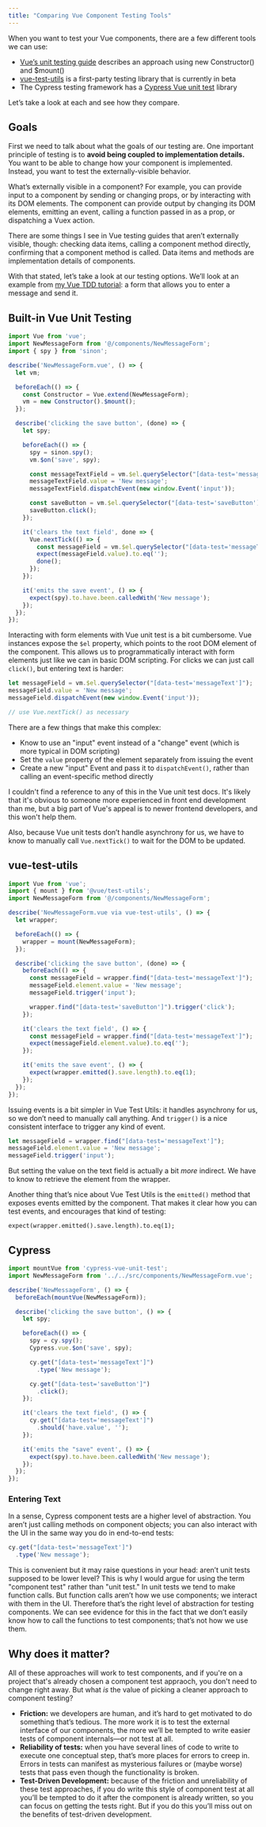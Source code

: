 ```yaml
---
title: "Comparing Vue Component Testing Tools"
---
```


When you want to test your Vue components, there are a few different tools we can use:

- [Vue’s unit testing guide](https://vuejs.org/v2/guide/unit-testing.html) describes an approach using new Constructor() and $mount()
- [vue-test-utils](https://github.com/vuejs/vue-test-utils) is a first-party testing library that is currently in beta
- The Cypress testing framework has a [Cypress Vue unit test](https://github.com/bahmutov/cypress-vue-unit-test) library

Let’s take a look at each and see how they compare.

## Goals

First we need to talk about what the goals of our testing are. One important principle of testing is to **avoid being coupled to implementation details.** You want to be able to change how your component is implemented. Instead, you want to test the externally-visible behavior.

What’s externally visible in a component? For example, you can provide input to a component by sending or changing props, or by interacting with its DOM elements. The component can provide output by changing its DOM elements, emitting an event, calling a function passed in as a prop, or dispatching a Vuex action.

There are some things I see in Vue testing guides that aren’t externally visible, though: checking data items, calling a component method directly, confirming that a component method is called. Data items and methods are implementation details of components.

With that stated, let’s take a look at our testing options. We’ll look at an example from [my Vue TDD tutorial](http://learntdd.in/vue): a form that allows you to enter a message and send it.

## Built-in Vue Unit Testing

```js
import Vue from 'vue';
import NewMessageForm from '@/components/NewMessageForm';
import { spy } from 'sinon';

describe('NewMessageForm.vue', () => {
  let vm;

  beforeEach(() => {
    const Constructor = Vue.extend(NewMessageForm);
    vm = new Constructor().$mount();
  });

  describe('clicking the save button', (done) => {
    let spy;

    beforeEach(() => {
      spy = sinon.spy();
      vm.$on('save', spy);

      const messageTextField = vm.$el.querySelector("[data-test='messageText']");
      messageTextField.value = 'New message';
      messageTextField.dispatchEvent(new window.Event('input'));

      const saveButton = vm.$el.querySelector("[data-test='saveButton']");
      saveButton.click();
    });

    it('clears the text field', done => {
      Vue.nextTick(() => {
        const messageField = vm.$el.querySelector("[data-test='messageText']");
        expect(messageField.value).to.eq('');
        done();
      });
    });

    it('emits the save event', () => {
      expect(spy).to.have.been.calledWith('New message');
    });
  });
});
```

Interacting with form elements with Vue unit test is a bit cumbersome. Vue instances expose the `$el` property, which points to the root DOM element of the component. This allows us to programmatically interact with form elements just like we can in basic DOM scripting. For clicks we can just call `click()`, but entering text is harder:

```js
let messageField = vm.$el.querySelector("[data-test='messageText']");
messageField.value = 'New message';
messageField.dispatchEvent(new window.Event('input'));

// use Vue.nextTick() as necessary
```

There are a few things that make this complex:

- Know to use an "input" event instead of a "change" event (which is more typical in DOM scripting)
- Set the `value` property of the element separately from issuing the event
- Create a new "input" Event and pass it to `dispatchEvent()`, rather than calling an event-specific method directly

I couldn't find a reference to any of this in the Vue unit test docs. It's likely that it's obvious to someone more experienced in front end development than me, but a big part of Vue's appeal is to newer frontend developers, and this won't help them.

Also, because Vue unit tests don’t handle asynchrony for us, we have to know to manually call `Vue.nextTick()` to wait for the DOM to be updated.

## vue-test-utils

```js
import Vue from 'vue';
import { mount } from '@vue/test-utils';
import NewMessageForm from '@/components/NewMessageForm';

describe('NewMessageForm.vue via vue-test-utils', () => {
  let wrapper;

  beforeEach(() => {
    wrapper = mount(NewMessageForm);
  });

  describe('clicking the save button', (done) => {
    beforeEach(() => {
      const messageField = wrapper.find("[data-test='messageText']");
      messageField.element.value = 'New message';
      messageField.trigger('input');

      wrapper.find("[data-test='saveButton']").trigger('click');
    });

    it('clears the text field', () => {
      const messageField = wrapper.find("[data-test='messageText']");
      expect(messageField.element.value).to.eq('');
    });

    it('emits the save event', () => {
      expect(wrapper.emitted().save.length).to.eq(1);
    });
  });
});
```

Issuing events is a bit simpler in Vue Test Utils: it handles asynchrony for us, so we don’t need to manually call anything. And `trigger()` is a nice consistent interface to trigger any kind of event.

```js
let messageField = wrapper.find("[data-test='messageText']");
messageField.element.value = 'New message';
messageField.trigger('input');
```

But setting the value on the text field is actually a bit *more* indirect. We have to know to retrieve the element from the wrapper.

Another thing that’s nice about Vue Test Utils is the `emitted()` method that exposes events emitted by the component. That makes it clear how you can test events, and encourages that kind of testing:

```
expect(wrapper.emitted().save.length).to.eq(1);
```

## Cypress

```js
import mountVue from 'cypress-vue-unit-test';
import NewMessageForm from '../../src/components/NewMessageForm.vue';

describe('NewMessageForm', () => {
  beforeEach(mountVue(NewMessageForm));

  describe('clicking the save button', () => {
    let spy;

    beforeEach(() => {
      spy = cy.spy();
      Cypress.vue.$on('save', spy);

      cy.get("[data-test='messageText']")
        .type('New message');

      cy.get("[data-test='saveButton']")
        .click();
    });

    it('clears the text field', () => {
      cy.get("[data-test='messageText']")
        .should('have.value', '');
    });

    it('emits the "save" event', () => {
      expect(spy).to.have.been.calledWith('New message');
    });
  });
});
```

### Entering Text

In a sense, Cypress component tests are a higher level of abstraction. You aren’t just calling methods on component objects; you can also interact with the UI in the same way you do in end-to-end tests:

```js
cy.get("[data-test='messageText']")
  .type('New message');
```

This is convenient but it may raise questions in your head: aren’t unit tests supposed to be lower level? This is why I would argue for using the term "component test" rather than "unit test." In unit tests we tend to make function calls. But function calls aren’t how we use components; we interact with them in the UI. Therefore that’s the right level of abstraction for testing components. We can see evidence for this in the fact that we don’t easily know how to call the functions to test components; that’s not how we use them.

## Why does it matter?

All of these approaches will work to test components, and if you're on a project that's already chosen a component test appraoch, you don't need to change right away. But what *is* the value of picking a cleaner approach to component testing?

- **Friction:** we developers are human, and it’s hard to get motivated to do something that’s tedious. The more work it is to test the external interface of our components, the more we’ll be tempted to write easier tests of component internals—or not test at all.
- **Reliability of tests:** when you have several lines of code to write to execute one conceptual step, that’s more places for errors to creep in. Errors in tests can manifest as mysterious failures or (maybe worse) tests that pass even though the functionality is broken.
- **Test-Driven Development:** because of the friction and unreliability of these test approaches, if you do write this style of component test at all you’ll be tempted to do it after the component is already written, so you can focus on getting the tests right. But if you do this you’ll miss out on the benefits of test-driven development.
